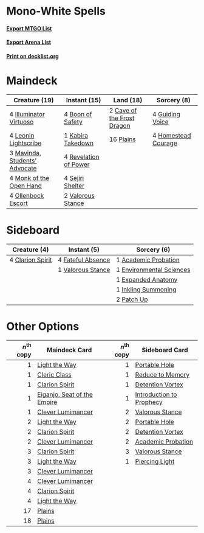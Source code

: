 # Mono-White Spells

#### [Export MTGO List](../collection/Mono-White%20Spells/Mono-White%20Spells.txt)
#### [Export Arena List](../collection/Mono-White%20Spells/Mono-White%20Spells_arena.txt)
#### [Print on decklist.org](http://decklist.org/?deckmain=4%09Boon%20of%20Safety%0A2%09Cave%20of%20the%20Frost%20Dragon%0A4%09Guiding%20Voice%0A4%09Homestead%20Courage%0A4%09Illuminator%20Virtuoso%0A1%09Kabira%20Takedown%0A4%09Leonin%20Lightscribe%0A3%09Mavinda,%20Students'%20Advocate%0A4%09Monk%20of%20the%20Open%20Hand%0A4%09Ollenbock%20Escort%0A16%09Plains%0A4%09Revelation%20of%20Power%0A4%09Sejiri%20Shelter%0A2%09Valorous%20Stance&deckside=1%09Academic%20Probation%0A4%09Clarion%20Spirit%0A1%09Environmental%20Sciences%0A1%09Expanded%20Anatomy%0A4%09Fateful%20Absence%0A1%09Inkling%20Summoning%0A2%09Patch%20Up%0A1%09Valorous%20Stance)
# Maindeck

|                                             Creature (19)                                              |                                          Instant (15)                                          |                                              Land (18)                                              |                                         Sorcery (8)                                          |
|--------------------------------------------------------------------------------------------------------|------------------------------------------------------------------------------------------------|-----------------------------------------------------------------------------------------------------|----------------------------------------------------------------------------------------------|
|4 [Illuminator Virtuoso](http://gatherer.wizards.com/Pages/Card/Details.aspx?multiverseid=555218)       |4 [Boon of Safety](http://gatherer.wizards.com/Pages/Card/Details.aspx?multiverseid=555205)     |2 [Cave of the Frost Dragon](http://gatherer.wizards.com/Pages/Card/Details.aspx?multiverseid=527540)|4 [Guiding Voice](http://gatherer.wizards.com/Pages/Card/Details.aspx?multiverseid=513496)    |
|4 [Leonin Lightscribe](http://gatherer.wizards.com/Pages/Card/Details.aspx?multiverseid=513497)         |1 [Kabira Takedown](http://gatherer.wizards.com/Pages/Card/Details.aspx?multiverseid=491641)    |16 [Plains](http://gatherer.wizards.com/Pages/Card/Details.aspx?multiverseid=439856)                 |4 [Homestead Courage](http://gatherer.wizards.com/Pages/Card/Details.aspx?multiverseid=534780)|
|3 [Mavinda, Students' Advocate](http://gatherer.wizards.com/Pages/Card/Details.aspx?multiverseid=513498)|4 [Revelation of Power](http://gatherer.wizards.com/Pages/Card/Details.aspx?multiverseid=555229)|                                                                                                     |                                                                                              |
|4 [Monk of the Open Hand](http://gatherer.wizards.com/Pages/Card/Details.aspx?multiverseid=527312)      |4 [Sejiri Shelter](http://gatherer.wizards.com/Pages/Card/Details.aspx?multiverseid=491662)     |                                                                                                     |                                                                                              |
|4 [Ollenbock Escort](http://gatherer.wizards.com/Pages/Card/Details.aspx?multiverseid=540859)           |2 [Valorous Stance](http://gatherer.wizards.com/Pages/Card/Details.aspx?multiverseid=391950)    |                                                                                                     |                                                                                              |


# Sideboard

|                                       Creature (4)                                        |                                        Instant (5)                                         |                                            Sorcery (6)                                            |
|-------------------------------------------------------------------------------------------|--------------------------------------------------------------------------------------------|---------------------------------------------------------------------------------------------------|
|4 [Clarion Spirit](http://gatherer.wizards.com/Pages/Card/Details.aspx?multiverseid=503610)|4 [Fateful Absence](http://gatherer.wizards.com/Pages/Card/Details.aspx?multiverseid=534774)|1 [Academic Probation](http://gatherer.wizards.com/Pages/Card/Details.aspx?multiverseid=513484)    |
|                                                                                           |1 [Valorous Stance](http://gatherer.wizards.com/Pages/Card/Details.aspx?multiverseid=391950)|1 [Environmental Sciences](http://gatherer.wizards.com/Pages/Card/Details.aspx?multiverseid=513477)|
|                                                                                           |                                                                                            |1 [Expanded Anatomy](http://gatherer.wizards.com/Pages/Card/Details.aspx?multiverseid=513478)      |
|                                                                                           |                                                                                            |1 [Inkling Summoning](http://gatherer.wizards.com/Pages/Card/Details.aspx?multiverseid=513687)     |
|                                                                                           |                                                                                            |2 [Patch Up](http://gatherer.wizards.com/Pages/Card/Details.aspx?multiverseid=555224)              |


# Other Options

|*n*<sup>th</sup> copy|                                            Maindeck Card                                             |*n*<sup>th</sup> copy|                                          Sideboard Card                                           |
|--------------------:|------------------------------------------------------------------------------------------------------|--------------------:|---------------------------------------------------------------------------------------------------|
|                    1|[Light the Way](http://gatherer.wizards.com/Pages/Card/Details.aspx?multiverseid=548317)              |                    1|[Portable Hole](http://gatherer.wizards.com/Pages/Card/Details.aspx?multiverseid=527320)           |
|                    1|[Cleric Class](http://gatherer.wizards.com/Pages/Card/Details.aspx?multiverseid=527293)               |                    1|[Reduce to Memory](http://gatherer.wizards.com/Pages/Card/Details.aspx?multiverseid=513502)        |
|                    1|[Clarion Spirit](http://gatherer.wizards.com/Pages/Card/Details.aspx?multiverseid=503610)             |                    1|[Detention Vortex](http://gatherer.wizards.com/Pages/Card/Details.aspx?multiverseid=513490)        |
|                    1|[Eiganjo, Seat of the Empire](http://gatherer.wizards.com/Pages/Card/Details.aspx?multiverseid=548581)|                    1|[Introduction to Prophecy](http://gatherer.wizards.com/Pages/Card/Details.aspx?multiverseid=513480)|
|                    1|[Clever Lumimancer](http://gatherer.wizards.com/Pages/Card/Details.aspx?multiverseid=513487)          |                    2|[Valorous Stance](http://gatherer.wizards.com/Pages/Card/Details.aspx?multiverseid=391950)         |
|                    2|[Light the Way](http://gatherer.wizards.com/Pages/Card/Details.aspx?multiverseid=548317)              |                    2|[Portable Hole](http://gatherer.wizards.com/Pages/Card/Details.aspx?multiverseid=527320)           |
|                    2|[Clarion Spirit](http://gatherer.wizards.com/Pages/Card/Details.aspx?multiverseid=503610)             |                    2|[Detention Vortex](http://gatherer.wizards.com/Pages/Card/Details.aspx?multiverseid=513490)        |
|                    2|[Clever Lumimancer](http://gatherer.wizards.com/Pages/Card/Details.aspx?multiverseid=513487)          |                    2|[Academic Probation](http://gatherer.wizards.com/Pages/Card/Details.aspx?multiverseid=513484)      |
|                    3|[Clarion Spirit](http://gatherer.wizards.com/Pages/Card/Details.aspx?multiverseid=503610)             |                    3|[Valorous Stance](http://gatherer.wizards.com/Pages/Card/Details.aspx?multiverseid=391950)         |
|                    3|[Light the Way](http://gatherer.wizards.com/Pages/Card/Details.aspx?multiverseid=548317)              |                    1|[Piercing Light](http://gatherer.wizards.com/Pages/Card/Details.aspx?multiverseid=540863)          |
|                    3|[Clever Lumimancer](http://gatherer.wizards.com/Pages/Card/Details.aspx?multiverseid=513487)          |                     |                                                                                                   |
|                    4|[Clever Lumimancer](http://gatherer.wizards.com/Pages/Card/Details.aspx?multiverseid=513487)          |                     |                                                                                                   |
|                    4|[Clarion Spirit](http://gatherer.wizards.com/Pages/Card/Details.aspx?multiverseid=503610)             |                     |                                                                                                   |
|                    4|[Light the Way](http://gatherer.wizards.com/Pages/Card/Details.aspx?multiverseid=548317)              |                     |                                                                                                   |
|                   17|[Plains](http://gatherer.wizards.com/Pages/Card/Details.aspx?multiverseid=439856)                     |                     |                                                                                                   |
|                   18|[Plains](http://gatherer.wizards.com/Pages/Card/Details.aspx?multiverseid=439856)                     |                     |                                                                                                   |

